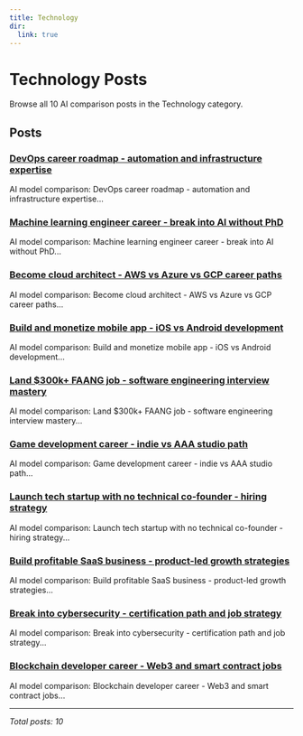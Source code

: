```yaml
---
title: Technology
dir:
  link: true
---
```


# Technology Posts

Browse all 10 AI comparison posts in the Technology category.

## Posts

### [DevOps career roadmap - automation and infrastructure expertise](claude-vs-grok-vs-chatgpt-devops-engineering-2025.md)

AI model comparison: DevOps career roadmap - automation and infrastructure expertise...

### [Machine learning engineer career - break into AI without PhD](deepseek-vs-claude-vs-mistral-ai-ml-engineering-2025.md)

AI model comparison: Machine learning engineer career - break into AI without PhD...

### [Become cloud architect - AWS vs Azure vs GCP career paths](gemini-vs-deepseek-vs-chatgpt-cloud-architecture-2025.md)

AI model comparison: Become cloud architect - AWS vs Azure vs GCP career paths...

### [Build and monetize mobile app - iOS vs Android development](gemini-vs-grok-vs-chatgpt-mobile-app-development-2025.md)

AI model comparison: Build and monetize mobile app - iOS vs Android development...

### [Land $300k+ FAANG job - software engineering interview mastery](gemini-vs-grok-vs-claude-software-engineering-2025.md)

AI model comparison: Land $300k+ FAANG job - software engineering interview mastery...

### [Game development career - indie vs AAA studio path](gemini-vs-mistral-vs-deepseek-game-development-2025.md)

AI model comparison: Game development career - indie vs AAA studio path...

### [Launch tech startup with no technical co-founder - hiring strategy](gemini-vs-mistral-vs-deepseek-tech-startup-launch-2025.md)

AI model comparison: Launch tech startup with no technical co-founder - hiring strategy...

### [Build profitable SaaS business - product-led growth strategies](grok-vs-gemini-vs-mistral-saas-business-2025.md)

AI model comparison: Build profitable SaaS business - product-led growth strategies...

### [Break into cybersecurity - certification path and job strategy](mistral-vs-claude-vs-deepseek-cybersecurity-career-2025.md)

AI model comparison: Break into cybersecurity - certification path and job strategy...

### [Blockchain developer career - Web3 and smart contract jobs](mistral-vs-deepseek-vs-chatgpt-blockchain-development-2025.md)

AI model comparison: Blockchain developer career - Web3 and smart contract jobs...

---

*Total posts: 10*
